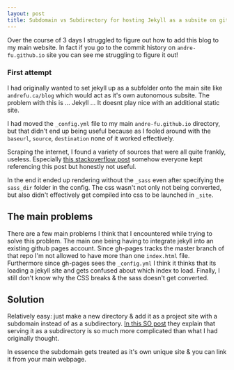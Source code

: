 ```yaml
---
layout: post
title: Subdomain vs Subdirectory for hosting Jekyll as a subsite on github pages
---
```


Over the course of 3 days I struggled to figure out how to add this blog to my main website. In fact if you go to the commit history on `andre-fu.github.io` site you can see me struggling to figure it out! 

### First attempt

I had originally wanted to set jekyll up as a subfolder onto the main site like `andrefu.ca/blog` which would act as it's own autonomous subsite. The problem with this is ... Jekyll ... It doesnt play nice with an additional static site. 

I had moved the `_config.yml` file to my main `andre-fu.github.io` directory, but that didn't end up being useful because as I fooled around with the `baseurl`, `source`, `destination` none of it worked effectively. 

Scraping the internet, I found a variety of sources that were all quite frankly, useless. Especially [this stackoverflow post](https://stackoverflow.com/questions/48734528/jekyll-static-site-generation-on-a-subsite) somehow everyone kept referencing this post but honestly not useful.

In the end it ended up rendering without the `_sass` even after specifying the `sass_dir` folder in the config. The css wasn't not only not being converted, but also didn't effectively get compiled into css to be launched in `_site`. 

## The main problems

There are a few main problems I think that I encountered while trying to solve this problem. The main one being having to integrate jekyll into an existing github pages account. Since gh-pages tracks the master branch of that repo I'm not allowed to have more than one `index.html` file. Furthermore since gh-pages sees the `_config.yml` I think it thinks that its loading a jekyll site and gets confused about which index to load. Finally, I still don't know why the CSS breaks & the sass doesn't get converted. 

## Solution

Relatively easy: just make a new directory & add it as a project site with a subdomain instead of as a subdirectory. [In this SO post](https://stackoverflow.com/questions/50882264/get-jekyll-to-work-with-existing-github-pages-site?rq=1) they explain that serving it as a subdirectory is so much more complicated than what I had originally thought. 

In essence the subdomain gets treated as it's own unique site & you can link it from your main webpage. 


